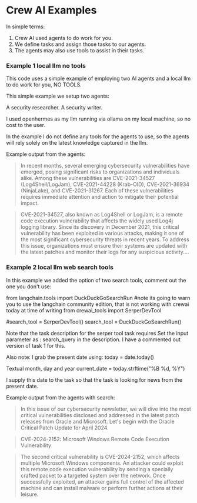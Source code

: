 # Crew AI Examples

In simple terms:

1. Crew AI used agents to do work for you.
2. We define tasks and assign those tasks to our agents.
3. The agents may also use tools to assist in their tasks.

### Example 1 local llm no tools

This code uses a simple example of employing two AI agents and a local llm to do work for you, NO TOOLS.

This simple example we setup two agents:

A security researcher.
A security writer.

I used openhermes as my llm running via ollama on my local machine, so no cost to the user.

In the example I do not define any tools for the agents to use, so the agents will rely solely on the latest knowledge captured in the llm.

Example output from the agents:

>In recent months, several emerging cybersecurity vulnerabilities have emerged, posing significant risks to organizations and individuals alike. Among these vulnerabilities are CVE-2021-34527 (Log4Shell/LogJam), CVE-2021-44228 (Krab-OID), CVE-2021-36934 (NinjaLake), and CVE-2021-31267. Each of these vulnerabilities requires immediate attention and action to mitigate their potential impact.

>CVE-2021-34527, also known as Log4Shell or LogJam, is a remote code execution vulnerability that affects the widely used Log4j logging library. Since its discovery in December 2021, this critical vulnerability has been exploited in various attacks, making it one of the most significant cybersecurity threats in recent years. To address this issue, organizations must ensure their systems are updated with the latest patches and monitor their logs for any suspicious activity....

### Example 2 local llm web search tools

In this example we added the option of two search tools, comment out the one you don't use:

from langchain.tools import DuckDuckGoSearchRun #note its going to warn you to use the langchain community edition, that is not working with crewai today at time of writing
from crewai_tools import SerperDevTool

#search_tool = SerperDevTool()
search_tool = DuckDuckGoSearchRun()

Note that the task description for the serper tool task requires Set the input parameter as : search_query in the description. I have a commented out version of task 1 for this.

Also note:
I grab the present date using:
today = date.today()

Textual month, day and year	
current_date = today.strftime("%B %d, %Y")

I supply this date to the task so that the task is looking for news from the present date.

Example output from the agents with search:

>In this issue of our cybersecurity newsletter, we will dive into the most critical vulnerabilities disclosed and addressed in the latest patch releases from Oracle and Microsoft. Let's begin with the Oracle Critical Patch Update for April 2024.

>CVE-2024-2152: Microsoft Windows Remote Code Execution Vulnerability

>The second critical vulnerability is CVE-2024-2152, which affects multiple Microsoft Windows components. An attacker could exploit this remote code execution vulnerability by sending a specially crafted packet to a targeted system over the network. Once successfully exploited, an attacker gains full control of the affected machine and can install malware or perform further actions at their leisure.

